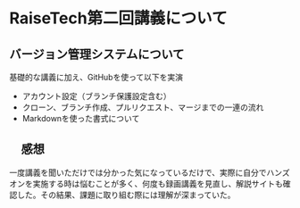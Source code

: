 # RaiseTech第二回講義について

## バージョン管理システムについて
基礎的な講義に加え、GitHubを使って以下を実演
* アカウント設定（ブランチ保護設定含む）
* クローン、ブランチ作成、プルリクエスト、マージまでの一連の流れ
* Markdownを使った書式について

## 　感想
一度講義を聞いただけでは分かった気になっているだけで、実際に自分でハンズオンを実施する時は悩むことが多く、何度も録画講義を見直し、解説サイトも確認した。その結果、課題に取り組む際には理解が深まっていた。
